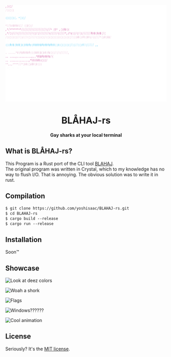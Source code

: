 <p align="center">
  <img width="750" height="300" alt="BLÅHAJ ascii art in femboy flag colors" src="./shark.svg">
</p>
<h1 align="center">BLÅHAJ-rs</h1>
<h4 align="center">Gay sharks at your local terminal</h4>

## What is BLÅHAJ-rs?

This Program is a Rust port of the CLI tool [BLAHAJ](https://github.com/GeopJr/BLAHAJ).  
The original program was written in Crystal, which to my knowledge has no way to flush I/O. That is annoying. The obvious solution was to write it in rust.

## Compilation

```console
$ git clone https://github.com/yoshisaac/BLAHAJ-rs.git
$ cd BLAHAJ-rs
$ cargo build --release
$ cargo run --release
```

## Installation

Soon™

## Showcase

![Look at deez colors](https://r2.e-z.host/bb3dfc85-7f7f-4dcb-8b0b-3a4af0aa57e4/n8oib2hcq41e06k0oo.png)

![Woah a shork](https://r2.e-z.host/bb3dfc85-7f7f-4dcb-8b0b-3a4af0aa57e4/bevigbftowsu3namz7.png)

![Flags](https://r2.e-z.host/bb3dfc85-7f7f-4dcb-8b0b-3a4af0aa57e4/xwtsrkq2upbswwzn78.png)

![Windows??????](https://r2.e-z.host/bb3dfc85-7f7f-4dcb-8b0b-3a4af0aa57e4/wbu562ycxqgk53px0d.PNG)

![Cool animation](https://r2.e-z.host/bb3dfc85-7f7f-4dcb-8b0b-3a4af0aa57e4/gh64ey4zt48ppn7anp.gif)


## License

Seriously? It's the [MIT license](LICENSE).
